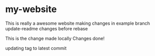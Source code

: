 # my-website

This is really a awesome website
making changes in example branch
update-readme changes 
before rebase


This is the change made locally 
Changes done!

updating tag to latest commit 
